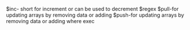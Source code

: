$inc- short for increment or can be used to decrement
$regex
$pull-for updating arrays by removing data or adding 
$push-for updating arrays by removing data or adding 
where
exec